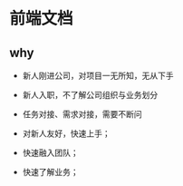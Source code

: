 # 前端文档

## why

- 新人刚进公司，对项目一无所知，无从下手
- 新人入职，不了解公司组织与业务划分
- 任务对接、需求对接，需要不断问

- 对新人友好，快速上手；
- 快速融入团队；
- 快速了解业务；
